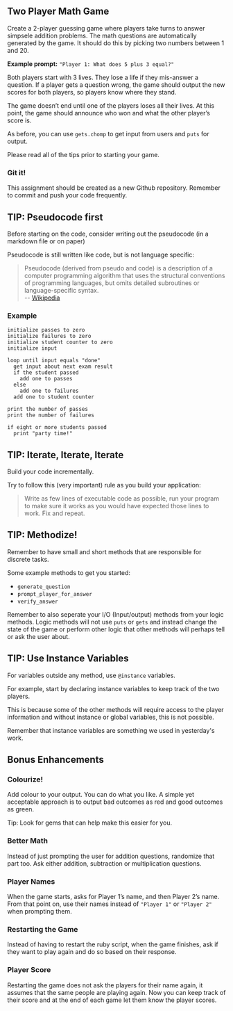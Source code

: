 ## Two Player Math Game

Create a 2-player guessing game where players take turns to answer simpsele addition problems. The math questions are automatically generated by the game. It should do this by picking two numbers between 1 and 20.

**Example prompt:** `"Player 1: What does 5 plus 3 equal?"`

Both players start with 3 lives. They lose a life if they mis-answer a question. If a player gets a question wrong, the game should output the new scores for both players, so players know where they stand.

The game doesn’t end until one of the players loses all their lives. At this point, the game should announce who won and what the other player’s score is.

As before, you can use `gets.chomp` to get input from users and `puts` for output.

Please read all of the tips prior to starting your game.

### Git it!

This assignment should be created as a new Github repository.
Remember to commit and push your code frequently.


## TIP: Pseudocode first

Before starting on the code, consider writing out the pseudocode (in a markdown file or on paper)

Pseudocode is still written like code, but is not language specific:

> Pseudocode (derived from pseudo and code) is a description of a computer programming algorithm that uses the structural conventions of programming languages, but omits detailed subroutines or language-specific syntax.  
-- [Wikipedia](http://en.wikipedia.org/wiki/Pseudocode)

### Example



    initialize passes to zero
    initialize failures to zero
    initialize student counter to zero
    initialize input
    
    loop until input equals "done"
      get input about next exam result
      if the student passed
        add one to passes
      else
        add one to failures
      add one to student counter
    
    print the number of passes
    print the number of failures
    
    if eight or more students passed
      print "party time!"

## TIP: Iterate, Iterate, Iterate

Build your code incrementally.

Try to follow this (very important) rule as you build your application:

> Write as few lines of executable code as possible, run your program to make sure it works as you would have expected those lines to work. Fix and repeat.

## TIP: Methodize!

Remember to have small and short methods that are responsible for discrete tasks.

Some example methods to get you started:
* `generate_question`
* `prompt_player_for_answer`
* `verify_answer`

Remember to also seperate your I/O (Input/output) methods from your logic methods. Logic methods will not use `puts` or `gets` and instead change the state of the game or perform other logic that other methods will perhaps tell or ask the user about.

## TIP: Use Instance Variables

For variables outside any method, use `@instance` variables.

For example, start by declaring instance variables to keep track of the two players.

This is because some of the other methods will require access to the player information and without instance or global variables, this is not possible.

Remember that instance variables are something we used in yesterday's work.

## Bonus Enhancements

### Colourize!

Add colour to your output. You can do what you like.
A simple yet acceptable approach is to output bad outcomes as red and good outcomes as green.

Tip: Look for gems that can help make this easier for you.

### Better Math

Instead of just prompting the user for addition questions, randomize that part too. Ask either addition, subtraction or multiplication questions.

### Player Names

When the game starts, asks for Player 1’s name, and then Player 2’s name. From that point on, use their names instead of `"Player 1"` or `"Player 2"` when prompting them.

### Restarting the Game

Instead of having to restart the ruby script, when the game finishes, ask if they want to play again and do so based on their response.

### Player Score

Restarting the game does not ask the players for their name again, it assumes that the same people are playing again. Now you can keep track of their score and at the end of each game let them know the player scores.
